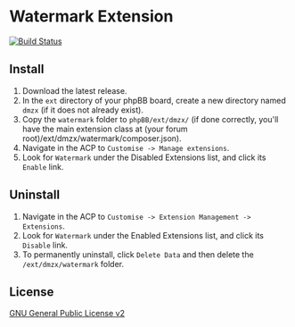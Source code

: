 # Watermark Extension

[![Build Status](https://travis-ci.org/dmzx/Watermark.svg?branch=master)](https://travis-ci.org/dmzx/Watermark)

## Install
1. Download the latest release.
2. In the `ext` directory of your phpBB board, create a new directory named `dmzx` (if it does not already exist).
3. Copy the `watermark` folder to `phpBB/ext/dmzx/` (if done correctly, you'll have the main extension class at (your forum root)/ext/dmzx/watermark/composer.json).
4. Navigate in the ACP to `Customise -> Manage extensions`.
5. Look for `Watermark` under the Disabled Extensions list, and click its `Enable` link.

## Uninstall
1. Navigate in the ACP to `Customise -> Extension Management -> Extensions`.
2. Look for `Watermark` under the Enabled Extensions list, and click its `Disable` link.
3. To permanently uninstall, click `Delete Data` and then delete the `/ext/dmzx/watermark` folder.

## License

[GNU General Public License v2](http://opensource.org/licenses/GPL-2.0)
